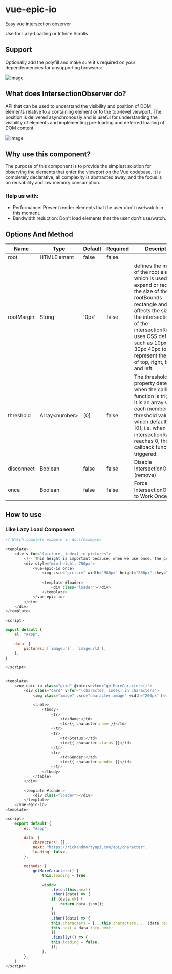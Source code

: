 # vue-epic-io
Easy vue intersection observer

Use for Lazy-Loading or Infinite Scrolls

## Support
Optionally add the polyfill and make sure it's required on your dependendencies for unsupporting browsers:

![image](https://user-images.githubusercontent.com/37227357/108386835-a4fc4880-71d2-11eb-82ca-9b5824b2c310.png)


## What does IntersectionObserver do?

API that can be used to understand the visibility and position of DOM elements relative to a containing element or to the top-level viewport. The position is delivered asynchronously and is useful for understanding the visibility of elements and implementing pre-loading and deferred loading of DOM content.

![image](https://user-images.githubusercontent.com/37227357/108387360-22c05400-71d3-11eb-8aa0-19e65cbf24b0.png)


## Why use this component?

The purpose of this component is to provide the simplest solution for observing the elements that enter the viewport on the Vue codebase. It is completely declarative, all complexity is abstracted away, and the focus is on reusability and low memory consumption.

### Help us with:
- Performance: Prevent render elements that the user don't use/watch in this moment.
- Bandwidth reduction: Don't load elements that the user don't use/watch.


## Options And Method
| Name       | Type           | Default | Required | Description                                                                                                                                                                                                                                                                                            |
| ---------- | -------------- | ------- | -------- | ------------------------------------------------------------------------------------------------------------------------------------------------------------------------------------------------------------------------------------------------------------------------------------------------------ |
| root       | HTMLElement    | false   | false    |
| rootMargin | String         | '0px'   | false    | defines the margin of the root element, which is used to expand or reduce the size of the rootBounds rectangle and thus affects the size of the intersection area of the intersectionRect. It uses CSS definitions such as 10px 20px 30px 40px to represent the values of top, right, bottom and left. |
| threshold  | Array\<number> | [0]     | false    | The threshold property determines when the callback function is triggered. It is an array where each member is a threshold value, which defaults to [0], i.e. when the intersectionRatio reaches 0, the callback function is triggered.                                                                |
| disconnect | Boolean        | false   | false    | Disable IntersectionObserver (remove)                                                                                                                                                                                                                                                                  |
| once       | Boolean        | false   | false    | Force IntersectionObserver to Work Once                                                                                                                                                                                                                                                                |


## How to use

### Like Lazy Load Component

```js
// Watch complete example in docs/examples

<template>
    <div v-for="(picture, index) in pictures">
        <!-- This height is important because, when we use once, the primary slot only render when has the first intersection -->
        <div style="min-height: 780px">
            <vue-epic-io once>                
                <img :src="picture" width="980px" height="800px" :key="index" />
                
                <template #loader>
                    <div class="loader"></div>
                </template>
            </vue-epic-io>
        </div>
    </div>
</template>

<script>

export default {
    el: "#app",

    data: {
        pictures: [`imageurl`, `imageurl2`],
    },
}

</script>
```

```js

<template>
    <vue-epic-io class="grid" @intersected="getMoreCaracters()">                
        <div class="card" v-for="(character, index) in characters">
            <img class="image" :src="character.image" width="200px" height="200px" :key="index" />

            <table>
                <tbody>
                    <tr>
                        <td>Name:</td>
                        <td>{{ character.name }}</td>
                    </tr>
                    <tr>
                        <td>Status:</td>
                        <td>{{ character.status }}</td>
                    </tr>
                    <tr>
                        <td>Gender:</td>
                        <td>{{ character.gender }}</td>
                    </tr>
                </tbody>
            </table>                
        </div>

        <template #loader>
            <div class="loader"></div>
        </template>
    </vue-epic-io>
<template>

<script>
    export default {
        el: "#app",

        data: {
            characters: [],
            next: "https://rickandmortyapi.com/api/character",
            loading: false,
        },

        methods: {
            getMoreCaracters() {
                this.loading = true;

                window
                    .fetch(this.next)
                    .then((data) => {
                    if (data.ok) {
                        return data.json();
                    }
                    })
                    .then((data) => {
                    this.characters = [...this.characters, ...(data.results || [])];
                    this.next = data.info.next;
                    })
                    .finally(() => {
                    this.loading = false;
                    });
                },
        },
    }
</script>


```